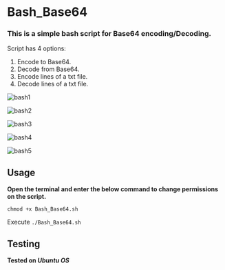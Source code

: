 # Bash_Base64

### This is a simple bash script for Base64 encoding/Decoding.

Script has 4 options:

1) Encode to Base64.
2) Decode from Base64.
3) Encode lines of a txt file.
4) Decode lines of a txt file.


![bash1](https://user-images.githubusercontent.com/20625004/133621430-39eb4d77-5c36-42ca-b3cd-e19cc14427bc.PNG)


![bash2](https://user-images.githubusercontent.com/20625004/133621082-14f5fae5-5fd5-489b-b017-a1839649924a.PNG)


![bash3](https://user-images.githubusercontent.com/20625004/133621101-4c479a06-adef-47e7-adf5-f7d34ae6e6f7.PNG)


![bash4](https://user-images.githubusercontent.com/20625004/133621113-32192285-33b3-4552-b5b0-96ac0421872f.PNG)


![bash5](https://user-images.githubusercontent.com/20625004/133621464-88818f58-0e50-40f5-9b82-ab320015212f.PNG)


## Usage

**Open the terminal and enter the below command to change permissions on the script.**

```chmod +x Bash_Base64.sh```

Execute ```./Bash_Base64.sh```


## Testing

**Tested on _Ubuntu OS_**
